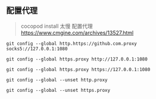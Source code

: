 ## 配置代理

> cocopod install 太慢 配置代理 https://www.cmgine.com/archives/13527.html
```
git config --global http.https://github.com.proxy socks5://127.0.0.1:1080
```

```
git config --global https.proxy http://127.0.0.1:1080

git config --global https.proxy https://127.0.0.1:1080

git config --global --unset http.proxy

git config --global --unset https.proxy

```
